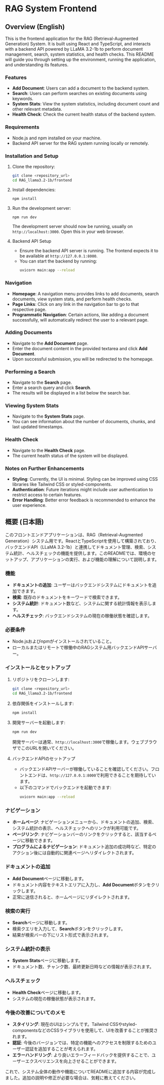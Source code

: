 # RAG System Frontend

## Overview (English)
This is the frontend application for the RAG (Retrieval-Augmented Generation) System. It is built using React and TypeScript, and interacts with a backend API powered by LLaMA 3.2-1b to perform document management, search, system statistics, and health checks. This README will guide you through setting up the environment, running the application, and understanding its features.

### Features
- **Add Document**: Users can add a document to the backend system.
- **Search**: Users can perform searches on existing documents using keywords.
- **System Stats**: View the system statistics, including document count and other relevant metadata.
- **Health Check**: Check the current health status of the backend system.

### Requirements
- Node.js and npm installed on your machine.
- Backend API server for the RAG system running locally or remotely.

### Installation and Setup
1. Clone the repository:
   ```sh
   git clone <repository_url>
   cd RAG_llama3.2-1b/frontend
   ```

2. Install dependencies:
   ```sh
   npm install
   ```

3. Run the development server:
   ```sh
   npm run dev
   ```

   The development server should now be running, usually on `http://localhost:3000`. Open this in your web browser.

4. Backend API Setup
   - Ensure the backend API server is running. The frontend expects it to be available at `http://127.0.0.1:8000`.
   - You can start the backend by running:
     ```sh
     uvicorn main:app --reload
     ```

### Navigation
- **Homepage**: A navigation menu provides links to add documents, search documents, view system stats, and perform health checks.
- **Page Links**: Click on any link in the navigation bar to go to that respective page.
- **Programmatic Navigation**: Certain actions, like adding a document successfully, will automatically redirect the user to a relevant page.

### Adding Documents
- Navigate to the **Add Document** page.
- Enter the document content in the provided textarea and click **Add Document**.
- Upon successful submission, you will be redirected to the homepage.

### Performing a Search
- Navigate to the **Search** page.
- Enter a search query and click **Search**.
- The results will be displayed in a list below the search bar.

### Viewing System Stats
- Navigate to the **System Stats** page.
- You can see information about the number of documents, chunks, and last updated timestamps.

### Health Check
- Navigate to the **Health Check** page.
- The current health status of the system will be displayed.

### Notes on Further Enhancements
- **Styling**: Currently, the UI is minimal. Styling can be improved using CSS libraries like Tailwind CSS or styled-components.
- **Authentication**: Future iterations might include user authentication to restrict access to certain features.
- **Error Handling**: Better error feedback is recommended to enhance the user experience.

## 概要 (日本語)
このフロントエンドアプリケーションは、RAG（Retrieval-Augmented Generation）システム用です。ReactとTypeScriptを使用して構築されており、バックエンドAPI（LLaMA 3.2-1b）と連携してドキュメント管理、検索、システム統計、ヘルスチェックの機能を提供します。このREADMEでは、環境のセットアップ、アプリケーションの実行、および機能の理解について説明します。

### 機能
- **ドキュメントの追加**: ユーザーはバックエンドシステムにドキュメントを追加できます。
- **検索**: 既存のドキュメントをキーワードで検索できます。
- **システム統計**: ドキュメント数など、システムに関する統計情報を表示します。
- **ヘルスチェック**: バックエンドシステムの現在の稼働状態を確認します。

### 必要条件
- Node.jsおよびnpmがインストールされていること。
- ローカルまたはリモートで稼働中のRAGシステム用バックエンドAPIサーバー。

### インストールとセットアップ
1. リポジトリをクローンします:
   ```sh
   git clone <repository_url>
   cd RAG_llama3.2-1b/frontend
   ```

2. 依存関係をインストールします:
   ```sh
   npm install
   ```

3. 開発サーバーを起動します:
   ```sh
   npm run dev
   ```

   開発サーバーは通常、`http://localhost:3000`で稼働します。ウェブブラウザでこのURLを開いてください。

4. バックエンドAPIのセットアップ
   - バックエンドAPIサーバーが稼働していることを確認してください。フロントエンドは、`http://127.0.0.1:8000`で利用できることを期待しています。
   - 以下のコマンドでバックエンドを起動できます:
     ```sh
     uvicorn main:app --reload
     ```

### ナビゲーション
- **ホームページ**: ナビゲーションメニューから、ドキュメントの追加、検索、システム統計の表示、ヘルスチェックへのリンクが利用可能です。
- **ページリンク**: ナビゲーションバーのリンクをクリックすると、該当するページに移動できます。
- **プログラムによるナビゲーション**: ドキュメント追加の成功時など、特定のアクション後には自動的に関連ページへリダイレクトされます。

### ドキュメントの追加
- **Add Document**ページに移動します。
- ドキュメント内容をテキストエリアに入力し、**Add Document**ボタンをクリックします。
- 正常に送信されると、ホームページにリダイレクトされます。

### 検索の実行
- **Search**ページに移動します。
- 検索クエリを入力して、**Search**ボタンをクリックします。
- 結果が検索バーの下にリスト形式で表示されます。

### システム統計の表示
- **System Stats**ページに移動します。
- ドキュメント数、チャンク数、最終更新日時などの情報が表示されます。

### ヘルスチェック
- **Health Check**ページに移動します。
- システムの現在の稼働状態が表示されます。

### 今後の改善についてのメモ
- **スタイリング**: 現在のUIはシンプルです。Tailwind CSSやstyled-componentsなどのCSSライブラリを使用して、UIを改善することが推奨されます。
- **認証**: 今後のバージョンでは、特定の機能へのアクセスを制限するためのユーザー認証を追加することが考えられます。
- **エラーハンドリング**: より良いエラーフィードバックを提供することで、ユーザーエクスペリエンスを向上させることができます。

これで、システム全体の動作や機能についてREADMEに追加する内容が完成しました。追加の説明や修正が必要な場合は、気軽に教えてください。

